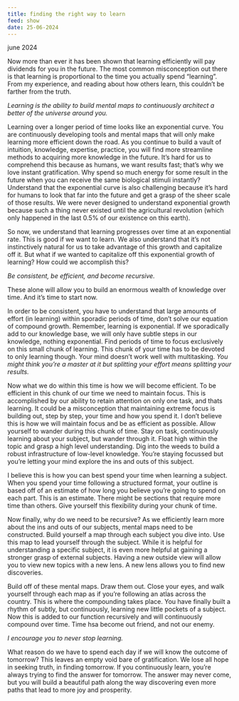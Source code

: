 ```yaml
---
title: finding the right way to learn
feed: show
date: 25-06-2024
---
```


june 2024

Now more than ever it has been shown that learning efficiently will pay dividends for you in the future. The most common misconception out there is that learning is proportional to the time you actually spend “learning”. From my experience, and reading about how others learn, this couldn’t be farther from the truth. 


*Learning is the ability to build mental maps to continuously architect a better of the universe around you.*


Learning over a longer period of time looks like an exponential curve. You are continuously developing tools and mental maps that will only make learning more efficient down the road. As you continue to build a vault of intuition, knowledge, expertise, practice, you will find more streamline methods to acquiring more knowledge in the future. It’s hard for us to comprehend this because as humans, we want results fast; that’s why we love instant gratification. Why spend so much energy for some result in the future when you can receive the same biological stimuli instantly? Understand that the exponential curve is also challenging because it’s hard for humans to look that far into the future and get a grasp of the sheer scale of those results. We were never designed to understand exponential growth because such a thing never existed until the agricultural revolution (which only happened in the last 0.5% of our existence on this earth). 


So now, we understand that learning progresses over time at an exponential rate. This is good if we want to learn. We also understand that it’s not instinctively natural for us to take advantage of this growth and capitalize off it. But what if we wanted to capitalize off this exponential growth of learning? How could we accomplish this? 


*Be consistent, be efficient, and become recursive.*


These alone will allow you to build an enormous wealth of knowledge over time. And it’s time to start now.


In order to be consistent, you have to understand that large amounts of effort (in learning) within sporadic periods of time, don’t solve our equation of compound growth. Remember, learning is exponential. If we sporadically add to our knowledge base, we will only have subtle steps in our knowledge, nothing exponential. Find periods of time to focus exclusively on this small chunk of learning. This chunk of your time has to be devoted to only learning though. Your mind doesn’t work well with multitasking. *You might think you’re a master at it but splitting your effort means splitting your results.*


Now what we do within this time is how we will become efficient. To be efficient in this chunk of our time we need to maintain focus. This is accomplished by our ability to retain attention on only one task, and thats learning. It could be a misconception that maintaining extreme focus is building out, step by step, your time and how you spend it. I don’t believe this is how we will maintain focus and be as efficient as possible. Allow yourself to wander during this chunk of time. Stay on task, continuously learning about your subject, but wander through it. Float high within the topic and grasp a high level understanding. Dig into the weeds to build a robust infrastructure of low-level knowledge. You’re staying focussed but you’re letting your mind explore the ins and outs of this subject. 


I believe this is how you can best spend your time when learning a subject. When you spend your time following a structured format, your outline is based off of an estimate of how long you believe you’re going to spend on each part. This is an estimate. There might be sections that require more time than others. Give yourself this flexibility during your chunk of time. 


Now finally, why do we need to be recursive? As we efficiently learn more about the ins and outs of our subjects, mental maps need to be constructed. Build yourself a map through each subject you dive into. Use this map to lead yourself through the subject. While it is helpful for understanding a specific subject, it is even more helpful at gaining a stronger grasp of external subjects. Having a new outside view will allow you to view new topics with a new lens. A new lens allows you to find new discoveries. 


Build off of these mental maps. Draw them out. Close your eyes, and walk yourself through each map as if you’re following an atlas across the country. This is where the compounding takes place. You have finally built a rhythm of subtly, but continuously, learning new little pockets of a subject. Now this is added to our function recursively and will continuously compound over time. Time hsa become out friend, and not our enemy.


*I encourage you to never stop learning.*


What reason do we have to spend each day if we will know the outcome of tomorrow? This leaves an empty void bare of gratification. We lose all hope in seeking truth, in finding tomorrow. If you continuously learn, you’re always trying to find the answer for tomorrow. The answer may never come, but you will build a beautiful path along the way discovering even more paths that lead to more joy and prosperity.